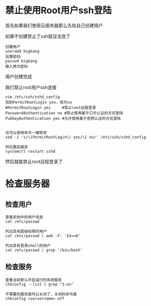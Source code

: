 # 禁止使用Root用户ssh登陆

首先如果我们使用云服务器那么先给自己创建用户

如果不创建禁止了ssh就没法连了

```
创建用户
useradd bigkang
设置密码
passwd bigkang
输入两次密码
```

用户创建完成

我们禁止root用户ssh连接

```
vim /etc/ssh/sshd_config
找到PermitRootLogin yes，改为no
#PermitRootLogin yes 	 #禁止root远程登录
PasswordAuthentication no #禁止使用基于口令认证的方式登陆
PubkeyAuthentication yes #允许使用基于密钥认证的方式登陆


也可以使用命令一键修改
sed -i 's/\(PermitRootLogin\) yes/\1 no/' /etc/ssh/sshd_config

然后重启服务
systemctl restart sshd
```

然后就能禁止root远程登录了

# 检查服务器

## 检查用户

```
查看系统中的用户信息
cat /etc/passwd

列出具有超级权限的用户
cat /etc/passwd | awk -F: '$3==0'

列出具有登录shell的用户
cat /etc/passwd | grep '/bin/bash'
```

## 检查服务

```
查看当前默认开启运行的系统服务
chkconfig --list | grep "3:on"

不需要的服务就可以关闭了，关闭的命令是
chkconfig <servername> off
```

